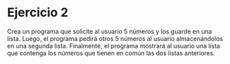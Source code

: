 # Ejercicio 2

Crea un programa que solicite al usuario 5 números y los guarde en una lista. Luego, el programa pedirá otros 5 números al usuario almacenándolos en una segunda lista. Finalmente, el programa mostrará al usuario una lista que contenga los números que tienen en común las dos listas anteriores.
